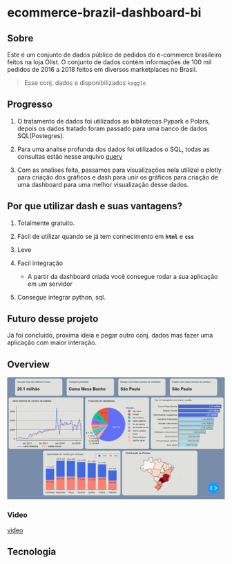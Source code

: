 # ecommerce-brazil-dashboard-bi

## Sobre
Este é um conjunto de dados público de pedidos do e-commerce brasileiro feitos na loja Olist. O conjunto de dados contém informações de 100 mil pedidos de 2016 a 2018 feitos em diversos marketplaces no Brasil.
> Esse conj. dados e disponibilizados `kaggle`

## Progresso
1. O tratamento de dados foi utilizados as bibliotecas Pypark e Polars, depois os dados tratado foram passado para uma banco de dados SQL(Postegres).

2. Para uma analise profunda dos dados foi utilizados o SQL, todas as consultas estão nesse arquivo [query](/Sql/query.sql)

3. Com as analises feita, passamos para visualizações nela utilizei o plotly para criação dos gráficos e dash para unir os gráficos para criação de uma dashboard para uma melhor visualização desse dados.

## Por que utilizar dash e suas vantagens?
1. Totalmente gratuito.
2. Fácil de utilizar quando se já tem conhecimento em **`html`** e **`css`**
3. Leve
4. Facil integração
    * A partir da dashboard criada você consegue rodar a sua aplicação em um servidor

5. Consegue integrar python, sql.

## Futuro desse projeto
Já foi concluido, proxima ideia e pegar outro conj. dados mas fazer uma aplicação com maior interação. 

## Overview

<div align='center'>
    <img src="/img/imgStatic.png">
</div>

### Video
[video](https://github.com/user-attachments/assets/f2f076c2-a982-400d-b254-d85daa9a5edf)


## Tecnologia
